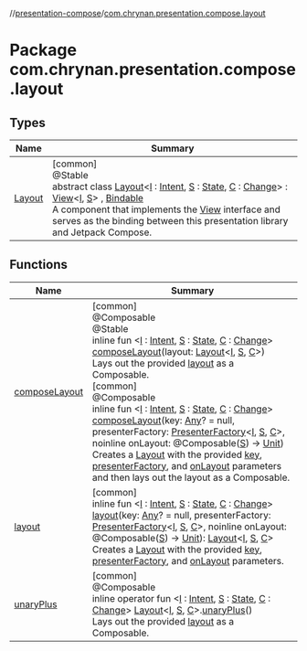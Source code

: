 //[presentation-compose](../../index.md)/[com.chrynan.presentation.compose.layout](index.md)

# Package com.chrynan.presentation.compose.layout

## Types

| Name | Summary |
|---|---|
| [Layout](-layout/index.md) | [common]<br>@Stable<br>abstract class [Layout](-layout/index.md)&lt;[I](-layout/index.md) : [Intent](../../../presentation-core/presentation-core/com.chrynan.presentation/-intent/index.md), [S](-layout/index.md) : [State](../../../presentation-core/presentation-core/com.chrynan.presentation/-state/index.md), [C](-layout/index.md) : [Change](../../../presentation-core/presentation-core/com.chrynan.presentation/-change/index.md)&gt; : [View](../../../presentation-core/presentation-core/com.chrynan.presentation/-view/index.md)&lt;[I](-layout/index.md), [S](-layout/index.md)&gt; , [Bindable](../../../presentation-core/presentation-core/com.chrynan.presentation/-bindable/index.md)<br>A component that implements the [View](../../../presentation-core/presentation-core/com.chrynan.presentation/-view/index.md) interface and serves as the binding between this presentation library and Jetpack Compose. |

## Functions

| Name | Summary |
|---|---|
| [composeLayout](compose-layout.md) | [common]<br>@Composable<br>@Stable<br>inline fun &lt;[I](compose-layout.md) : [Intent](../../../presentation-core/presentation-core/com.chrynan.presentation/-intent/index.md), [S](compose-layout.md) : [State](../../../presentation-core/presentation-core/com.chrynan.presentation/-state/index.md), [C](compose-layout.md) : [Change](../../../presentation-core/presentation-core/com.chrynan.presentation/-change/index.md)&gt; [composeLayout](compose-layout.md)(layout: [Layout](-layout/index.md)&lt;[I](compose-layout.md), [S](compose-layout.md), [C](compose-layout.md)&gt;)<br>Lays out the provided [layout](compose-layout.md) as a Composable.<br>[common]<br>@Composable<br>inline fun &lt;[I](compose-layout.md) : [Intent](../../../presentation-core/presentation-core/com.chrynan.presentation/-intent/index.md), [S](compose-layout.md) : [State](../../../presentation-core/presentation-core/com.chrynan.presentation/-state/index.md), [C](compose-layout.md) : [Change](../../../presentation-core/presentation-core/com.chrynan.presentation/-change/index.md)&gt; [composeLayout](compose-layout.md)(key: [Any](https://kotlinlang.org/api/latest/jvm/stdlib/kotlin/-any/index.html)? = null, presenterFactory: [PresenterFactory](../../../presentation-core/presentation-core/com.chrynan.presentation/-presenter-factory/index.md)&lt;[I](compose-layout.md), [S](compose-layout.md), [C](compose-layout.md)&gt;, noinline onLayout: @Composable([S](compose-layout.md)) -&gt; [Unit](https://kotlinlang.org/api/latest/jvm/stdlib/kotlin/-unit/index.html))<br>Creates a [Layout](-layout/index.md) with the provided [key](compose-layout.md), [presenterFactory](compose-layout.md), and [onLayout](compose-layout.md) parameters and then lays out the layout as a Composable. |
| [layout](layout.md) | [common]<br>inline fun &lt;[I](layout.md) : [Intent](../../../presentation-core/presentation-core/com.chrynan.presentation/-intent/index.md), [S](layout.md) : [State](../../../presentation-core/presentation-core/com.chrynan.presentation/-state/index.md), [C](layout.md) : [Change](../../../presentation-core/presentation-core/com.chrynan.presentation/-change/index.md)&gt; [layout](layout.md)(key: [Any](https://kotlinlang.org/api/latest/jvm/stdlib/kotlin/-any/index.html)? = null, presenterFactory: [PresenterFactory](../../../presentation-core/presentation-core/com.chrynan.presentation/-presenter-factory/index.md)&lt;[I](layout.md), [S](layout.md), [C](layout.md)&gt;, noinline onLayout: @Composable([S](layout.md)) -&gt; [Unit](https://kotlinlang.org/api/latest/jvm/stdlib/kotlin/-unit/index.html)): [Layout](-layout/index.md)&lt;[I](layout.md), [S](layout.md), [C](layout.md)&gt;<br>Creates a [Layout](-layout/index.md) with the provided [key](layout.md), [presenterFactory](layout.md), and [onLayout](layout.md) parameters. |
| [unaryPlus](unary-plus.md) | [common]<br>@Composable<br>inline operator fun &lt;[I](unary-plus.md) : [Intent](../../../presentation-core/presentation-core/com.chrynan.presentation/-intent/index.md), [S](unary-plus.md) : [State](../../../presentation-core/presentation-core/com.chrynan.presentation/-state/index.md), [C](unary-plus.md) : [Change](../../../presentation-core/presentation-core/com.chrynan.presentation/-change/index.md)&gt; [Layout](-layout/index.md)&lt;[I](unary-plus.md), [S](unary-plus.md), [C](unary-plus.md)&gt;.[unaryPlus](unary-plus.md)()<br>Lays out the provided [layout](layout.md) as a Composable. |
